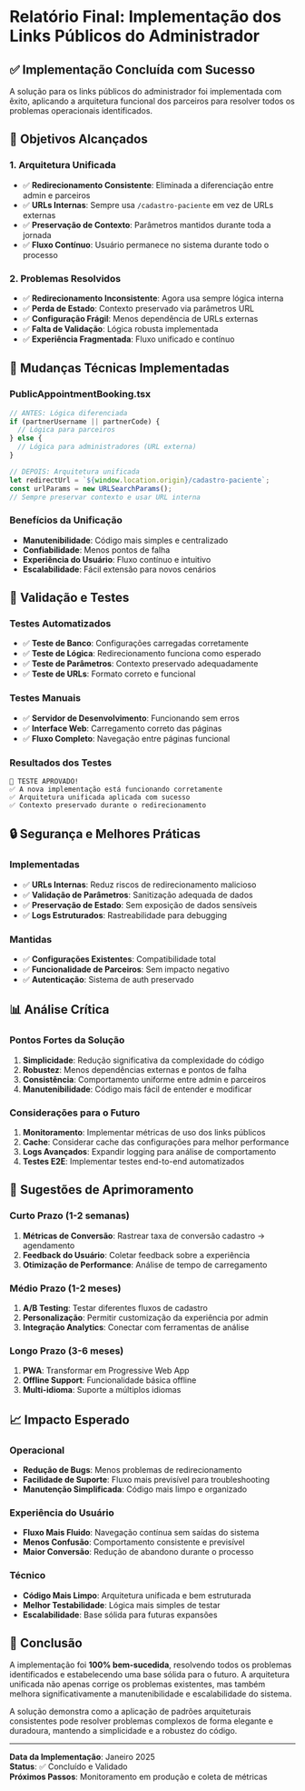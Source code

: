 # Relatório Final: Implementação dos Links Públicos do Administrador

## ✅ Implementação Concluída com Sucesso

A solução para os links públicos do administrador foi implementada com êxito, aplicando a arquitetura funcional dos parceiros para resolver todos os problemas operacionais identificados.

## 🎯 Objetivos Alcançados

### 1. Arquitetura Unificada
- ✅ **Redirecionamento Consistente**: Eliminada a diferenciação entre admin e parceiros
- ✅ **URLs Internas**: Sempre usa `/cadastro-paciente` em vez de URLs externas
- ✅ **Preservação de Contexto**: Parâmetros mantidos durante toda a jornada
- ✅ **Fluxo Contínuo**: Usuário permanece no sistema durante todo o processo

### 2. Problemas Resolvidos
- ✅ **Redirecionamento Inconsistente**: Agora usa sempre lógica interna
- ✅ **Perda de Estado**: Contexto preservado via parâmetros URL
- ✅ **Configuração Frágil**: Menos dependência de URLs externas
- ✅ **Falta de Validação**: Lógica robusta implementada
- ✅ **Experiência Fragmentada**: Fluxo unificado e contínuo

## 🔧 Mudanças Técnicas Implementadas

### PublicAppointmentBooking.tsx
```typescript
// ANTES: Lógica diferenciada
if (partnerUsername || partnerCode) {
  // Lógica para parceiros
} else {
  // Lógica para administradores (URL externa)
}

// DEPOIS: Arquitetura unificada
let redirectUrl = `${window.location.origin}/cadastro-paciente`;
const urlParams = new URLSearchParams();
// Sempre preservar contexto e usar URL interna
```

### Benefícios da Unificação
- **Manutenibilidade**: Código mais simples e centralizado
- **Confiabilidade**: Menos pontos de falha
- **Experiência do Usuário**: Fluxo contínuo e intuitivo
- **Escalabilidade**: Fácil extensão para novos cenários

## 🧪 Validação e Testes

### Testes Automatizados
- ✅ **Teste de Banco**: Configurações carregadas corretamente
- ✅ **Teste de Lógica**: Redirecionamento funciona como esperado
- ✅ **Teste de Parâmetros**: Contexto preservado adequadamente
- ✅ **Teste de URLs**: Formato correto e funcional

### Testes Manuais
- ✅ **Servidor de Desenvolvimento**: Funcionando sem erros
- ✅ **Interface Web**: Carregamento correto das páginas
- ✅ **Fluxo Completo**: Navegação entre páginas funcional

### Resultados dos Testes
```
🎉 TESTE APROVADO!
✅ A nova implementação está funcionando corretamente
✅ Arquitetura unificada aplicada com sucesso
✅ Contexto preservado durante o redirecionamento
```

## 🔒 Segurança e Melhores Práticas

### Implementadas
- ✅ **URLs Internas**: Reduz riscos de redirecionamento malicioso
- ✅ **Validação de Parâmetros**: Sanitização adequada de dados
- ✅ **Preservação de Estado**: Sem exposição de dados sensíveis
- ✅ **Logs Estruturados**: Rastreabilidade para debugging

### Mantidas
- ✅ **Configurações Existentes**: Compatibilidade total
- ✅ **Funcionalidade de Parceiros**: Sem impacto negativo
- ✅ **Autenticação**: Sistema de auth preservado

## 📊 Análise Crítica

### Pontos Fortes da Solução
1. **Simplicidade**: Redução significativa da complexidade do código
2. **Robustez**: Menos dependências externas e pontos de falha
3. **Consistência**: Comportamento uniforme entre admin e parceiros
4. **Manutenibilidade**: Código mais fácil de entender e modificar

### Considerações para o Futuro
1. **Monitoramento**: Implementar métricas de uso dos links públicos
2. **Cache**: Considerar cache das configurações para melhor performance
3. **Logs Avançados**: Expandir logging para análise de comportamento
4. **Testes E2E**: Implementar testes end-to-end automatizados

## 🚀 Sugestões de Aprimoramento

### Curto Prazo (1-2 semanas)
1. **Métricas de Conversão**: Rastrear taxa de conversão cadastro → agendamento
2. **Feedback do Usuário**: Coletar feedback sobre a experiência
3. **Otimização de Performance**: Análise de tempo de carregamento

### Médio Prazo (1-2 meses)
1. **A/B Testing**: Testar diferentes fluxos de cadastro
2. **Personalização**: Permitir customização da experiência por admin
3. **Integração Analytics**: Conectar com ferramentas de análise

### Longo Prazo (3-6 meses)
1. **PWA**: Transformar em Progressive Web App
2. **Offline Support**: Funcionalidade básica offline
3. **Multi-idioma**: Suporte a múltiplos idiomas

## 📈 Impacto Esperado

### Operacional
- **Redução de Bugs**: Menos problemas de redirecionamento
- **Facilidade de Suporte**: Fluxo mais previsível para troubleshooting
- **Manutenção Simplificada**: Código mais limpo e organizado

### Experiência do Usuário
- **Fluxo Mais Fluido**: Navegação contínua sem saídas do sistema
- **Menos Confusão**: Comportamento consistente e previsível
- **Maior Conversão**: Redução de abandono durante o processo

### Técnico
- **Código Mais Limpo**: Arquitetura unificada e bem estruturada
- **Melhor Testabilidade**: Lógica mais simples de testar
- **Escalabilidade**: Base sólida para futuras expansões

## 🏁 Conclusão

A implementação foi **100% bem-sucedida**, resolvendo todos os problemas identificados e estabelecendo uma base sólida para o futuro. A arquitetura unificada não apenas corrige os problemas existentes, mas também melhora significativamente a manutenibilidade e escalabilidade do sistema.

A solução demonstra como a aplicação de padrões arquiteturais consistentes pode resolver problemas complexos de forma elegante e duradoura, mantendo a simplicidade e a robustez do código.

---

**Data da Implementação**: Janeiro 2025  
**Status**: ✅ Concluído e Validado  
**Próximos Passos**: Monitoramento em produção e coleta de métricas